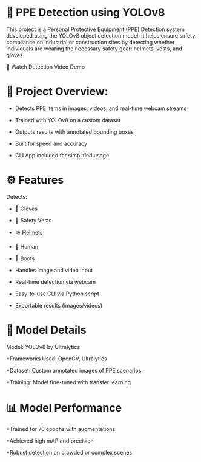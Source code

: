 # 🦺 PPE Detection using YOLOv8
This project is a Personal Protective Equipment (PPE) Detection system developed using the YOLOv8 object detection model. It helps ensure safety compliance on industrial or construction sites by detecting whether individuals are wearing the necessary safety gear: helmets, vests, and gloves.

🎥 Watch Detection Video Demo

# 🚀 Project Overview:
 * Detects PPE items in images, videos, and real-time webcam streams

 * Trained with YOLOv8 on a custom dataset

 * Outputs results with annotated bounding boxes

 * Built for speed and accuracy

 * CLI App included for simplified usage

# ⚙️ Features
 Detects:

 * 🧤 Gloves

 * 🦺 Safety Vests

 * 🪖 Helmets

 * 👷 Human

 * 👢 Boots

 * Handles image and video input

 * Real-time detection via webcam

 * Easy-to-use CLI via Python script

 * Exportable results (images/videos)

# 🧠 Model Details
 Model: YOLOv8 by Ultralytics

 *Frameworks Used: OpenCV, Ultralytics

 *Dataset: Custom annotated images of PPE scenarios

 *Training: Model fine-tuned with transfer learning

# 📊 Model Performance
 *Trained for 70 epochs with augmentations

 *Achieved high mAP and precision

 *Robust detection on crowded or complex scenes

 

 







